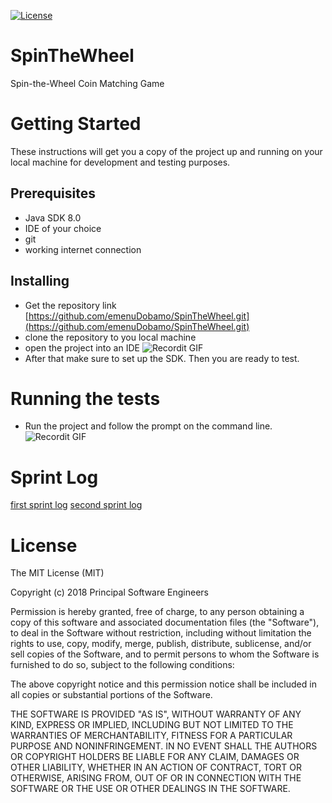 [![License](http://img.shields.io/:license-mit-blue.svg?style=flat-square)](http://badges.mit-license.org) 
# SpinTheWheel
Spin-the-Wheel Coin Matching Game


# Getting Started
These instructions will get you a copy of the project up and running on your local machine for development and testing purposes. 
## Prerequisites
- Java SDK 8.0
- IDE of your choice
- git
- working internet connection

## Installing
- Get the repository link [https://github.com/emenuDobamo/SpinTheWheel.git](https://github.com/emenuDobamo/SpinTheWheel.git)
- clone the repository to you local machine 
- open the project into an IDE
![Recordit GIF](http://recordit.co/qzpnF0QIl2.gif)
- After that make sure to set up the SDK. Then you are ready to test.


# Running the tests
- Run the project and follow the prompt on the command line.
![Recordit GIF](http://g.recordit.co/jvhNQaAUay.gif)

# Sprint Log
[first sprint log](https://docs.google.com/spreadsheets/d/1PIudogOTc6URUZXKcyilTn6Ya2k7qEGRjJ32t0pRZRQ/edit#gid=0)
[second sprint log](https://docs.google.com/spreadsheets/d/1uxuEt0bNaSBh-x3gHvsYgb7NS9gtXoVwZ7r4zWAvqt0/edit#gid=0)

# License
The MIT License (MIT)

Copyright (c) 2018 Principal Software Engineers

Permission is hereby granted, free of charge, to any person obtaining a copy of this software and associated documentation files (the "Software"), to deal in the Software without restriction, including without limitation the rights to use, copy, modify, merge, publish, distribute, sublicense, and/or sell copies of the Software, and to permit persons to whom the Software is furnished to do so, subject to the following conditions:

The above copyright notice and this permission notice shall be included in all copies or substantial portions of the Software.

THE SOFTWARE IS PROVIDED "AS IS", WITHOUT WARRANTY OF ANY KIND, EXPRESS OR IMPLIED, INCLUDING BUT NOT LIMITED TO THE WARRANTIES OF MERCHANTABILITY, FITNESS FOR A PARTICULAR PURPOSE AND NONINFRINGEMENT. IN NO EVENT SHALL THE AUTHORS OR COPYRIGHT HOLDERS BE LIABLE FOR ANY CLAIM, DAMAGES OR OTHER LIABILITY, WHETHER IN AN ACTION OF CONTRACT, TORT OR OTHERWISE, ARISING FROM, OUT OF OR IN CONNECTION WITH THE SOFTWARE OR THE USE OR OTHER DEALINGS IN THE SOFTWARE.
